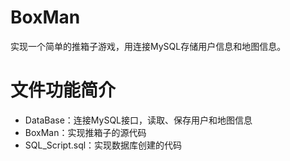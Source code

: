 # BoxMan

实现一个简单的推箱子游戏，用连接MySQL存储用户信息和地图信息。



# 文件功能简介

- DataBase：连接MySQL接口，读取、保存用户和地图信息
- BoxMan：实现推箱子的源代码
- SQL_Script.sql：实现数据库创建的代码
